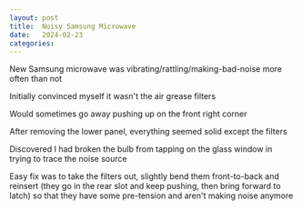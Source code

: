 ```yaml
---
layout: post
title:  Noisy Samsung Microwave
date:   2024-02-23
categories:
---
```


New Samsung microwave was vibrating/rattling/making-bad-noise more often than not

Initially convinced myself it wasn't the air grease filters

Would sometimes go away pushing up on the front right corner

After removing the lower panel, everything seemed solid except the filters

Discovered I had broken the bulb from tapping on the glass window in trying to trace the noise source

Easy fix was to take the filters out, slightly bend them front-to-back and reinsert (they go in the rear slot and keep pushing, then bring forward to latch) so that they have some pre-tension and aren't making noise anymore
